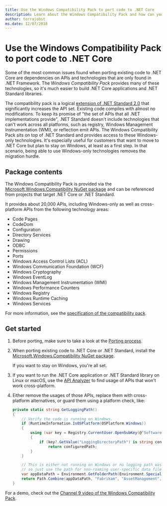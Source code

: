 ```yaml
---
title: Use the Windows Compatibility Pack to port code to .NET Core
description: Learn about the Windows Compatibility Pack and how can you use it to port existing .NET Framework code to .NET Core.
author: terrajobst
ms.date: 12/07/2018
---
```

# Use the Windows Compatibility Pack to port code to .NET Core

Some of the most common issues found when porting existing code to .NET Core are dependencies on APIs and technologies that are only found in .NET Framework. The *Windows Compatibility Pack* provides many of these technologies, so it's much easier to build .NET Core applications and .NET Standard libraries.

The compatibility pack is a logical [extension of .NET Standard 2.0](../whats-new/dotnet-core-2-0.md#api-changes-and-library-support) that significantly increases the API set. Existing code compiles with almost no modifications. To keep its promise of "the set of APIs that all .NET implementations provide", .NET Standard doesn't include technologies that can't work across all platforms, such as registry, Windows Management Instrumentation (WMI), or reflection emit APIs. The Windows Compatibility Pack sits on top of .NET Standard and provides access to these Windows-only technologies. It's especially useful for customers that want to move to .NET Core but plan to stay on Windows, at least as a first step. In that scenario, being able to use Windows-only technologies removes the migration hurdle.

## Package contents

The Windows Compatibility Pack is provided via the [Microsoft.Windows.Compatibility NuGet package](https://www.nuget.org/packages/Microsoft.Windows.Compatibility) and can be referenced from projects that target .NET Core or .NET Standard.

It provides about 20,000 APIs, including Windows-only as well as cross-platform APIs from the following technology areas:

- Code Pages
- CodeDom
- Configuration
- Directory Services
- Drawing
- ODBC
- Permissions
- Ports
- Windows Access Control Lists (ACL)
- Windows Communication Foundation (WCF)
- Windows Cryptography
- Windows EventLog
- Windows Management Instrumentation (WMI)
- Windows Performance Counters
- Windows Registry
- Windows Runtime Caching
- Windows Services

For more information, see the [specification of the compatibility pack](https://github.com/dotnet/designs/blob/master/accepted/2018/compat-pack/compat-pack.md).

## Get started

1. Before porting, make sure to take a look at the [Porting process](index.md).

2. When porting existing code to .NET Core or .NET Standard, install the [Microsoft.Windows.Compatibility NuGet package](https://www.nuget.org/packages/Microsoft.Windows.Compatibility).

   If you want to stay on Windows, you're all set.

3. If you want to run the .NET Core application or .NET Standard library on Linux or macOS, use the [API Analyzer](../../standard/analyzers/api-analyzer.md) to find usage of APIs that won't work cross-platform.

4. Either remove the usages of those APIs, replace them with cross-platform alternatives, or guard them using a platform check, like:

    ```csharp
    private static string GetLoggingPath()
    {
        // Verify the code is running on Windows.
        if (RuntimeInformation.IsOSPlatform(OSPlatform.Windows))
        {
            using (var key = Registry.CurrentUser.OpenSubKey(@"Software\Fabrikam\AssetManagement"))
            {
                if (key?.GetValue("LoggingDirectoryPath") is string configuredPath)
                    return configuredPath;
            }
        }

        // This is either not running on Windows or no logging path was configured,
        // so just use the path for non-roaming user-specific data files.
        var appDataPath = Environment.GetFolderPath(Environment.SpecialFolder.LocalApplicationData);
        return Path.Combine(appDataPath, "Fabrikam", "AssetManagement", "Logging");
    }
    ```

For a demo, check out the [Channel 9 video of the Windows Compatibility Pack](https://channel9.msdn.com/Events/Connect/2017/T123).
